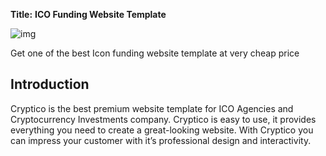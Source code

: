 **Title:** **ICO Funding Website Template**

![img](https://www.daulathussain.com/wp-content/uploads/2023/04/ICO-Funding-Template.jpg)

Get one of the best Icon funding website template at very cheap price

## Introduction

Cryptico is the best premium website template for ICO Agencies and Cryptocurrency Investments company. Cryptico is easy to use, it provides everything you need to create a great-looking website. With Cryptico you can impress your customer with it’s professional design and interactivity.